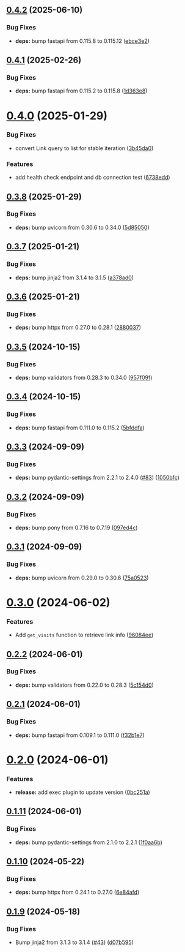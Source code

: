 ## [0.4.2](https://github.com/dorogoy/l1nkZip/compare/v0.4.1...v0.4.2) (2025-06-10)


### Bug Fixes

* **deps:** bump fastapi from 0.115.8 to 0.115.12 ([ebce3e2](https://github.com/dorogoy/l1nkZip/commit/ebce3e2fa6f29adfe6fd85d168ae1a9979f215ec))

## [0.4.1](https://github.com/dorogoy/l1nkZip/compare/v0.4.0...v0.4.1) (2025-02-26)


### Bug Fixes

* **deps:** bump fastapi from 0.115.2 to 0.115.8 ([1d363e8](https://github.com/dorogoy/l1nkZip/commit/1d363e8036cda9283675cbfcb94583b33027d1bd))

# [0.4.0](https://github.com/dorogoy/l1nkZip/compare/v0.3.8...v0.4.0) (2025-01-29)


### Bug Fixes

* convert Link query to list for stable iteration ([3b45da0](https://github.com/dorogoy/l1nkZip/commit/3b45da064a4f3b18b06e585a89bf768528291649))


### Features

* add health check endpoint and db connection test ([6738edd](https://github.com/dorogoy/l1nkZip/commit/6738edd6c79a7501e606266641d89ba740710d89))

## [0.3.8](https://github.com/dorogoy/l1nkZip/compare/v0.3.7...v0.3.8) (2025-01-29)


### Bug Fixes

* **deps:** bump uvicorn from 0.30.6 to 0.34.0 ([5d85050](https://github.com/dorogoy/l1nkZip/commit/5d8505010b3b91d34a910aafee7256f812fb646e))

## [0.3.7](https://github.com/dorogoy/l1nkZip/compare/v0.3.6...v0.3.7) (2025-01-21)


### Bug Fixes

* **deps:** bump jinja2 from 3.1.4 to 3.1.5 ([a378ad0](https://github.com/dorogoy/l1nkZip/commit/a378ad07cfa45da51ff93ae37416c71e3e15179b))

## [0.3.6](https://github.com/dorogoy/l1nkZip/compare/v0.3.5...v0.3.6) (2025-01-21)


### Bug Fixes

* **deps:** bump httpx from 0.27.0 to 0.28.1 ([2880037](https://github.com/dorogoy/l1nkZip/commit/2880037083b5d9d16732a1ee0ae9af523885093b))

## [0.3.5](https://github.com/dorogoy/l1nkZip/compare/v0.3.4...v0.3.5) (2024-10-15)


### Bug Fixes

* **deps:** bump validators from 0.28.3 to 0.34.0 ([957f09f](https://github.com/dorogoy/l1nkZip/commit/957f09f18ec5ed9823aec5a2e7e96a6144c32fc0))

## [0.3.4](https://github.com/dorogoy/l1nkZip/compare/v0.3.3...v0.3.4) (2024-10-15)


### Bug Fixes

* **deps:** bump fastapi from 0.111.0 to 0.115.2 ([5bfddfa](https://github.com/dorogoy/l1nkZip/commit/5bfddfae934516a501a7f908e8f797e8ad46eb60))

## [0.3.3](https://github.com/dorogoy/l1nkZip/compare/v0.3.2...v0.3.3) (2024-09-09)


### Bug Fixes

* **deps:** bump pydantic-settings from 2.2.1 to 2.4.0 ([#83](https://github.com/dorogoy/l1nkZip/issues/83)) ([1050bfc](https://github.com/dorogoy/l1nkZip/commit/1050bfced2251e5fd96acd52c5a84d52257312a0))

## [0.3.2](https://github.com/dorogoy/l1nkZip/compare/v0.3.1...v0.3.2) (2024-09-09)


### Bug Fixes

* **deps:** bump pony from 0.7.16 to 0.7.19 ([097ed4c](https://github.com/dorogoy/l1nkZip/commit/097ed4c0d7ef25487a18b4e5e3f6aadc29e1bbe4))

## [0.3.1](https://github.com/dorogoy/l1nkZip/compare/v0.3.0...v0.3.1) (2024-09-09)


### Bug Fixes

* **deps:** bump uvicorn from 0.29.0 to 0.30.6 ([75a0523](https://github.com/dorogoy/l1nkZip/commit/75a05237de40a10d7e9dde9802d325b6c0c195bc))

# [0.3.0](https://github.com/dorogoy/l1nkZip/compare/v0.2.2...v0.3.0) (2024-06-02)


### Features

* Add `get_visits` function to retrieve link info ([96084ee](https://github.com/dorogoy/l1nkZip/commit/96084eed92aa69ba589615f432b7054f36097ca5))

## [0.2.2](https://github.com/dorogoy/l1nkZip/compare/v0.2.1...v0.2.2) (2024-06-01)


### Bug Fixes

* **deps:** bump validators from 0.22.0 to 0.28.3 ([5c154d0](https://github.com/dorogoy/l1nkZip/commit/5c154d01d4075dda0de0efa783929c802b25ceca))

## [0.2.1](https://github.com/dorogoy/l1nkZip/compare/v0.2.0...v0.2.1) (2024-06-01)


### Bug Fixes

* **deps:** bump fastapi from 0.109.1 to 0.111.0 ([f32b1e7](https://github.com/dorogoy/l1nkZip/commit/f32b1e79f64c2f1fd560002b94c5d3de8a223f55))

# [0.2.0](https://github.com/dorogoy/l1nkZip/compare/v0.1.11...v0.2.0) (2024-06-01)


### Features

* **release:** add exec plugin to update version ([0bc251a](https://github.com/dorogoy/l1nkZip/commit/0bc251ae938425b01eaa89c55cfd0be9c93f85db))

## [0.1.11](https://github.com/dorogoy/l1nkZip/compare/v0.1.10...v0.1.11) (2024-06-01)


### Bug Fixes

* **deps:** bump pydantic-settings from 2.1.0 to 2.2.1 ([1f0aa6b](https://github.com/dorogoy/l1nkZip/commit/1f0aa6bc001953dc5b6cd819e89b8e4903a45cdc))

## [0.1.10](https://github.com/dorogoy/l1nkZip/compare/v0.1.9...v0.1.10) (2024-05-22)


### Bug Fixes

* **deps:** bump httpx from 0.24.1 to 0.27.0 ([6e84afd](https://github.com/dorogoy/l1nkZip/commit/6e84afdfa6b8fb3abecce2647aa050454f0f41d9))

## [0.1.9](https://github.com/dorogoy/l1nkZip/compare/v0.1.8...v0.1.9) (2024-05-18)


### Bug Fixes

* Bump jinja2 from 3.1.3 to 3.1.4 ([#43](https://github.com/dorogoy/l1nkZip/issues/43)) ([d07b595](https://github.com/dorogoy/l1nkZip/commit/d07b5952a63c5eb6aff6a35202912178a2a96f6b))
